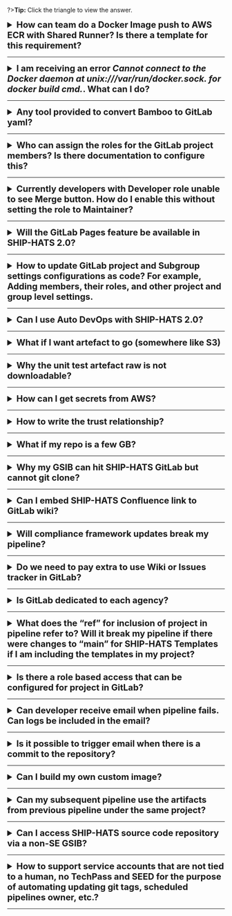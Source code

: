 ?>**Tip:** Click the triangle to view the answer.


<details>
  <summary style="font-size:20px"><b>How can team do a Docker Image push to AWS ECR with Shared Runner? Is there a template for this requirement?	</b></summary><br>

Refer to the [COE template for Awscli Docker Image](https://sgts.gitlab-dedicated.com/pipeline-coe/awscli-docker-image).

</details>

---

<details>
  <summary style="font-size:20px"><b>I am receiving an error <i>Cannot connect to the Docker daemon at unix:///var/run/docker.sock. for docker build cmd.</i>. What can I do? </b></summary><br>

Consider using [ship-hats-templates](https://sgts.gitlab-dedicated.com/wog/gvt/ship/ship-hats-templates) to overcome these errors.

Refer to [Common Functions](https://sgts.gitlab-dedicated.com/wog/gvt/ship/ship-hats-templates/-/blob/main/templates/.gitlab-ci-common.yml) in GitLab. 

</details>

---

<details>
  <summary style="font-size:20px"><b>Any tool provided to convert Bamboo to GitLab yaml? </b></summary><br>

No, we do not have any tools to convert Bamboo to GitLab yaml. The team is working on streamlining Bamboo pipelines to GitLab yaml. You can access the [E2E templates](https://sgts.gitlab-dedicated.com/wog/gvt/ship/e2e-templates) to apply.

</details>

---

<details>
  <summary style="font-size:20px"><b>Who can assign the roles for the GitLab project members? Is there documentation to configure this? </b></summary><br>

The owner (i.e. Project Admin) can configure and assign roles for their own project members. For more details, refer to [GitLab documentation](https://docs.gitlab.com/ee/user/project/members/#add-users-to-a-project).
</details>

---

<details>
  <summary style="font-size:20px"><b> Currently developers with Developer role unable to see Merge button. How do I enable this without setting the role to Maintainer?		</b></summary><br>

In GitLab, navigate to your project > **Settings**/**Repository** to make the necessary changes.

</details>

---

<details>
  <summary style="font-size:20px"><b>Will the GitLab Pages feature be available in SHIP-HATS 2.0? </b></summary><br>

Yes, GitLab Pages feature is in SHIP-HATS 2.0 roadmap. It is tentatively planned for Q1 2023. 
</details>

---

<details>
  <summary style="font-size:20px"><b>How to update GitLab project and Subgroup settings configurations as code? For example, Adding members, their roles, and other project and group level settings.	</b></summary><br>

Refer to following documentation resources:
- [https://registry.terraform.io/providers/gitlabhq/gitlab/latest/docs](https://registry.terraform.io/providers/gitlabhq/gitlab/latest/docs)
- [https://docs.gitlab.com/ee/user/project/code_owners.html](https://docs.gitlab.com/ee/user/project/code_owners.html)
</details>

---

<details>
  <summary style="font-size:20px"><b> Can I use Auto DevOps with SHIP-HATS 2.0?</b></summary><br>

Yes, Auto DevOps is available. However, we encourage you to explore our E2E templates. You can access the [E2E templates](https://sgts.gitlab-dedicated.com/wog/gvt/ship/e2e-templates).

</details>

---

<details>
  <summary style="font-size:20px"><b>What if I want artefact to go (somewhere like S3)</b></summary><br>

You can do so if the runner image has AWS CLI and your S3 bucket allows access.
</details>

---

<details>
  <summary style="font-size:20px"><b>Why the unit test artefact raw is not downloadable? </b></summary><br>

Make sure that `Need artefact:path` is defined.

</details>

---

<details>
  <summary style="font-size:20px"><b>How can I get secrets from AWS? </b></summary><br>

1. Set up IDP and define role to give access to secrets.
1. Configure trust relationship to trust your gitlab project. 
1. Refer to [GitLab documentation](https://docs.gitlab.com/ee/ci/cloud_services/aws/#configure-a-role-and-trust).

</details>

---

<details>
  <summary style="font-size:20px"><b>How to write the trust relationship? </b></summary><br>

Refer to [GitLab documentation](https://docs.gitlab.com/ee/ci/cloud_services/aws/). 

</details>

---

<details>
  <summary style="font-size:20px"><b>What if my repo is a few GB? </b></summary><br>

Baseline configuration limits each repo size to 2G. GitLab repositories are code repositories. Therefore, it is recommended that it does not store binaries like executables, pictures, or videos, etc. 

If your GitLab repo size > 2GB repo, consider reducing size. For further support, [raise a service request](https://docs.developer.tech.gov.sg/docs/ship-hats-support/raise-service-request) with your requirement.
</details>

---

<details>
  <summary style="font-size:20px"><b>Why my GSIB can hit SHIP-HATS GitLab but cannot git clone? </b></summary><br>

GitLab dedicated works on the SIS browser but not on the CLI. It will fail because it cannot reach a DNS that can resolve the GitLab dedicated domain. You need to check with your agency IT team to see if there could be firewall blocking the CLI.
</details>

---

<details>
  <summary style="font-size:20px"><b>Can I embed SHIP-HATS Confluence link to GitLab wiki? </b></summary><br>

Yes. Viewers of the GitLab wiki page must have access to your Confluence link to route from GitLab to Confluence.
</details>

---

<details>
  <summary style="font-size:20px"><b>Will compliance framework updates break my pipeline?</b></summary><br>

We are working on compliance version release management. You will be able to upgrade at your own convenience by changing the version to reference. [Compliance Framework](https://docs.developer.tech.gov.sg/docs/ship-hats-getting-started/compliance-framework)
</details>

---

<details>
  <summary style="font-size:20px"><b>Do we need to pay extra to use Wiki or Issues tracker in GitLab? </b></summary><br>

No. 
</details>

---

<details>
  <summary style="font-size:20px"><b>Is GitLab dedicated to each agency? </b></summary><br>

No. It is a shared model where all onboarded agencies will be on the same platform.
</details>

---

<details>
  <summary style="font-size:20px"><b>What does the “ref” for inclusion of project in pipeline refer to? Will it break my pipeline if there were changes to “main” for SHIP-HATS Templates if I am including the templates in my project? </b></summary><br>

It refers to the branch of the repository that the templates were in. You may choose to reference with versioned tags instead of main branch to ensure that changes in the main branch will not affect the templates you are referencing.
</details>

---

<details>
  <summary style="font-size:20px"><b>Is there a role based access that can be configured for project in GitLab? </b></summary><br>

Refer to [GitLab roles and permissions documentation](https://docs.gitlab.com/ee/user/permissions.html). You can configure Project Settings in GitLab for additional changes such as restricting certain groups/users to merge a merge request or push commit on protected branch and merge request approval.
</details>

---

<details>
  <summary style="font-size:20px"><b>Can developer receive email when pipeline fails. Can logs be included in the email? </b></summary><br>

The failed pipeline email notification will be sent to the author of the pipeline. Refer to [GitLab documentation](https://docs.gitlab.com/ee/user/profile/notifications.html#notification-events-on-issues-merge-requests-and-epics). 

If you have access to GitLab dedicated, you will be using default Global Notification settings. You can [configure the email notification](https://docs.gitlab.com/ee/user/profile/notifications.html). It is not advisable to include logs in pipeline failure email. We recommend that you access the GitLab job to view the logs.
</details>

---

<details>
  <summary style="font-size:20px"><b>Is it possible to trigger email when there is a commit to the repository? </b></summary><br>

You can [enable emails on push](https://docs.gitlab.com/ee/user/project/integrations/emails_on_push.html) to receive email notifications for every change that is pushed to your project.

</details>

---

<details>
  <summary style="font-size:20px"><b>Can I build my own custom image? </b></summary><br>

You can build and store your custom image in your GitLab Project container registry. You can also contribute your custom image to the [Pipeline COE (innersource)](https://docs.developer.tech.gov.sg/docs/ship-hats-getting-started/pipeline-coe).

</details>

---

<details>
  <summary style="font-size:20px"><b>Can my subsequent pipeline use the artifacts from previous pipeline under the same project? </b></summary><br>

You will need to define `needs:project` in a job of your subsequent pipeline. In this case, you will need to have different branch (i.e. main branch for subsequent pipeline and branch-A for previous pipeline). Refer to [GitLab documentation](https://docs.gitlab.com/ee/ci/yaml/#needsproject).

</details>

---

<details>
  <summary style="font-size:20px"><b> Can I access SHIP-HATS source code repository via a non-SE GSIB?</b></summary><br>

You could view the source codes via a non-SE GSIB and edit files via the GitLab Web IDE using secure browsing. However, you will not be able to perform most development activities on a non-SE GSIB, such as `git push`, `git pull`, `git fetch` in SHIP-HATS.

</details>

---

<details>
  <summary style="font-size:20px"><b>How to support service accounts that are not tied to a human, no TechPass and SEED for the purpose of automating updating git tags, scheduled pipelines owner, etc.?	</b></summary><br>

We recommend that you use auto-generated CI tokens for all the tools need. This feature is available via the SHIP-HATS portal. You can [retrieve these CI tokens](https://docs.developer.tech.gov.sg/docs/ship-hats-portal/manage-tokens) and update them in your pipelines.	
</details>

---
